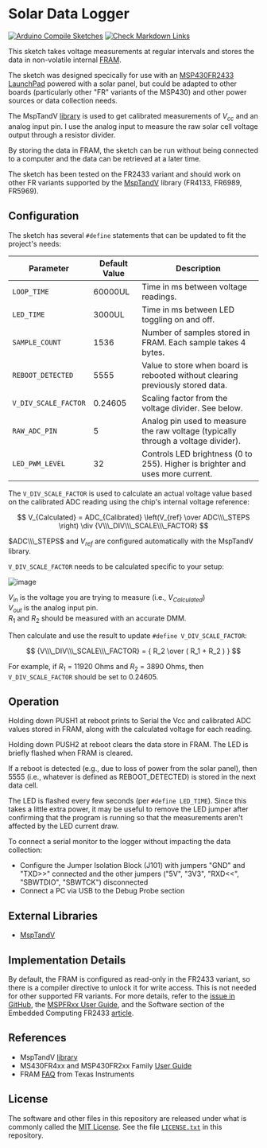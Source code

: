 # Solar Data Logger

[![Arduino Compile Sketches](https://github.com/Andy4495/solar_data_logger/actions/workflows/arduino-compile-sketches.yml/badge.svg)](https://github.com/Andy4495/solar_data_logger/actions/workflows/arduino-compile-sketches.yml)
[![Check Markdown Links](https://github.com/Andy4495/solar_data_logger/actions/workflows/check-links.yml/badge.svg)](https://github.com/Andy4495/solar_data_logger/actions/workflows/check-links.yml)

This sketch takes voltage measurements at regular intervals and stores the data in non-volatile internal [FRAM][4].

The sketch was designed specically for use with an [MSP430FR2433 LaunchPad][5] powered with a solar panel, but could be adapted to other boards (particularly other "FR" variants of the MSP430) and other power sources or data collection needs.

The MspTandV [library][1] is used to get calibrated measurements of $V_{cc}$ and an analog input pin. I use the analog input to measure the raw solar cell voltage output through a resistor divider.

By storing the data in FRAM, the sketch can be run without being connected to a computer and the data can be retrieved at a later time.

The sketch has been tested on the FR2433 variant and should work on other FR variants supported by the [MspTandV][1] library (FR4133, FR6989, FR5969).

## Configuration

The sketch has several `#define` statements that can be updated to fit the project's needs:

| Parameter            | Default Value | Description |
| -------------------- | ------------- | ----------- |
| `LOOP_TIME`          | 60000UL       | Time in ms between voltage readings. |
| `LED_TIME`           | 3000UL        | Time in ms between LED toggling  on and off. |
| `SAMPLE_COUNT`       | 1536          | Number of samples stored in FRAM. Each sample takes 4 bytes. |
| `REBOOT_DETECTED`    | 5555          | Value to store when board is rebooted without clearing previously stored data. |
| `V_DIV_SCALE_FACTOR` | 0.24605       | Scaling factor from the voltage divider. See below. |
| `RAW_ADC_PIN`        | 5             | Analog pin used to measure the raw voltage (typically through a voltage divider). |
| `LED_PWM_LEVEL`      | 32            | Controls LED brightness (0 to 255). Higher is brighter and uses more current. |

The `V_DIV_SCALE_FACTOR` is used to calculate an actual voltage value based on the calibrated ADC reading using the chip's internal voltage reference:

$$
V_{Calculated} =  ADC_{Calibrated} \left(V_{ref} \over ADC\\\_STEPS \right) \div {V\\\_DIV\\\_SCALE\\\_FACTOR}
$$

$ADC\\\_STEPS$ and $V_{ref}$ are configured automatically with the MspTandV library.

`V_DIV_SCALE_FACTOR` needs to be calculated specific to your setup:

![image](https://upload.wikimedia.org/wikipedia/commons/2/21/Resistive_divider2.svg "Image by Wikipedia user Krishnavedala CC0")

[//]: # (CC0: https://creativecommons.org/publicdomain/zero/1.0/deed.en)

$V_{in}$ is the voltage you are trying to measure (i.e., $V_{Calculated}$)  
$V_{out}$ is the analog input pin.  
$R_1$ and $R_2$ should be measured with an accurate DMM.

Then calculate and use the result to update `#define V_DIV_SCALE_FACTOR`:

$$
{V\\\_DIV\\\_SCALE\\\_FACTOR} = { R_2 \over ( R_1 + R_2 ) }
$$

For example, if $R_1$ = 11920 Ohms and $R_2$ = 3890 Ohms, then `V_DIV_SCALE_FACTOR` should be set to 0.24605.

## Operation

Holding down PUSH1 at reboot prints to Serial the Vcc and calibrated ADC values stored in FRAM, along with the calculated voltage for each reading.

Holding down PUSH2 at reboot clears the data store in FRAM. The LED is briefly flashed when FRAM is cleared.

If a reboot is detected (e.g., due to loss of power from the solar panel), then 5555 (i.e., whatever is defined as REBOOT_DETECTED) is stored in the next data cell.

The LED is flashed every few seconds (per `#define LED_TIME`). Since this takes a little extra power, it may be useful to remove the LED jumper after confirming that the program is running so that the measurements aren't affected by the LED current draw.

To connect a serial monitor to the logger without impacting the data collection:

- Configure the Jumper Isolation Block (J101) with jumpers "GND" and "TXD>>" connected and the other jumpers ("5V", "3V3", "RXD<<", "SBWTDIO", "SBWTCK") disconnected
- Connect a PC via USB to the Debug Probe section

## External Libraries

- [MspTandV][1]

## Implementation Details

By default, the FRAM is configured as read-only in the FR2433 variant, so there is a compiler directive to unlock it for write access. This is not needed for other supported FR variants. For more details, refer to the [issue in GitHub][47], the [MSPFRxx User Guide][2], and the Software section of the Embedded Computing FR2433 [article][3].

## References

- MspTandV [library][1]
- MS430FR4xx and MSP430FR2xx Family [User Guide][2]
- FRAM [FAQ][4] from Texas Instruments

## License

The software and other files in this repository are released under what is commonly called the [MIT License][100]. See the file [`LICENSE.txt`][101] in this repository.

[1]: https://github.com/Andy4495/MspTandV
[2]: https://www.ti.com/lit/pdf/slau445
[3]: https://embeddedcomputing.weebly.com/launchpad-msp430fr2433.html
[4]: https://www.ti.com/lit/wp/slat151/slat151.pdf
[5]: https://www.ti.com/tool/MSP-EXP430FR2433
[47]: https://github.com/energia/msp430-lg-core/issues/47
[100]: https://choosealicense.com/licenses/mit/
[101]: ./LICENSE.txt
[//]: # ([200]: https://github.com/Andy4495/Solar-Data-Logger)

[//]: # (This is a way to hack a comment in Markdown. This will not be displayed when rendered.)
